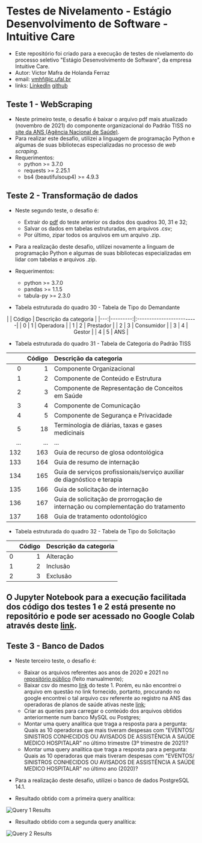 # Testes de Nivelamento - Estágio Desenvolvimento de Software - Intuitive Care
*   Este repositório foi criado para a execução de testes de nivelamento do processo seletivo "Estágio Desenvolvimento de Software", da empresa Intuitive Care.
*   Autor: Victor Mafra de Holanda Ferraz 
*   email: vmhf@ic.ufal.br 
*   links: [LinkedIn](https://www.linkedin.com/in/victor-mafra-de-holanda-ferraz-b7a813200/) [github](https://github.com/MafraV) 


## Teste 1 - WebScraping
*   Neste primeiro teste, o desafio é baixar o arquivo pdf mais atualizado (novembro de 2021) do componente organizacional do Padrão TISS no [site da ANS (Agência Nacional de Saúde)](https://www.gov.br/ans/pt-br/assuntos/prestadores/padrao-para-troca-de-informacao-de-saude-suplementar-2013-tiss).
*   Para realizar este desafio, utilizei a linguagem de programação Python e algumas de suas bibliotecas especializadas no processo de *web scraping*.
*   Requerimentos:
    -   python >= 3.7.0
    -   requests >= 2.25.1
    -   bs4 (beautifulsoup4) >= 4.9.3


## Teste 2 - Transformação de dados
*   Neste segundo teste, o desafio é:
    -   Extrair do [pdf](https://www.gov.br/ans/pt-br/arquivos/assuntos/prestadores/padrao-para-troca-de-informacao-de-saude-suplementar-tiss/padrao-tiss/padrao-tiss_componente-organizacional_202111.pdf) do teste anterior os dados dos quadros 30, 31 e 32;
    -   Salvar os dados em tabelas estruturadas, em arquivos .csv;
    -   Por último, zipar todos os arquivos em um arquivo .zip.
*   Para a realização deste desafio, utilizei novamente a linguam de programação Python e algumas de suas bibliotecas especializadas em lidar com tabelas e arquivos .zip.
*   Requerimentos:
    -   python >= 3.7.0
    -   pandas >= 1.1.5
    -   tabula-py >= 2.3.0


* Tabela estruturada do quadro 30 - Tabela de Tipo do Demandante

<center>
|    |   Código | Descrição da categoria   |
|---:|---------:|:-------------------------|
|  0 |        1 | Operadora                |
|  1 |        2 | Prestador                |
|  2 |        3 | Consumidor               |
|  3 |        4 | Gestor                   |
|  4 |        5 | ANS                      |
</center>


* Tabela estruturada do quadro 31 - Tabela de Categoria do Padrão TISS

|     |   Código | Descrição da categoria                                                                            |
|----:|---------:|:--------------------------------------------------------------------------------------------------|
|   0 |        1 | Componente Organizacional                                                                         |
|   1 |        2 | Componente de Conteúdo e Estrutura                                                                |
|   2 |        3 | Componente de Representação de Conceitos em Saúde                                                 |
|   3 |        4 | Componente de Comunicação                                                                         |
|   4 |        5 | Componente de Segurança e Privacidade                                                             |
|   5 |       18 | Terminologia de diárias, taxas e gases medicinais                                                 |
|  ... |       ... | ...                                                                                             |
| 132 |      163 | Guia de recurso de glosa odontológica                                                             |
| 133 |      164 | Guia de resumo de internação                                                                      |
| 134 |      165 | Guia de serviços profissionais/serviço auxiliar de diagnóstico e terapia                          |
| 135 |      166 | Guia de solicitação de internação                                                                 |
| 136 |      167 | Guia de solicitação de prorrogação de internação ou complementação do tratamento                  |
| 137 |      168 | Guia de tratamento odontológico                                                                   |

* Tabela estruturada do quadro 32 - Tabela de Tipo do Solicitação

|    |   Código | Descrição da categoria   |
|---:|---------:|:-------------------------|
|  0 |        1 | Alteração                |
|  1 |        2 | Inclusão                 |
|  2 |        3 | Exclusão                 |


## O Jupyter Notebook para a execução facilitada dos código dos testes 1 e 2 está presente no repositório e pode ser acessado no Google Colab através deste [link](https://colab.research.google.com/drive/1jp87mR7BkT7RuoxNjlG5sXAT8awm_yJl?usp=sharing).

## Teste 3 - Banco de Dados

*   Neste terceiro teste, o desafio é:
    -   Baixar os arquivos referentes aos anos de 2020 e 2021 no [repositório público](http://ftp.dadosabertos.ans.gov.br/FTP/PDA/demonstracoes_contabeis/) (feito manualmente);
    -   Baixar csv do mesmo [link](https://www.gov.br/ans/pt-br/assuntos/prestadores/padrao-para-troca-de-informacao-de-saude-suplementar-2013-tiss) do teste 1. Porém, eu não encontrei o arquivo em questão no link fornecido, portanto, procurando no google encontrei o tal arquivo csv referente ao registro na ANS das operadoras de planos de saúde ativas neste [link](https://dados.gov.br/dataset/operadoras-de-planos-privados-de-saude);
    -   Criar as queries para carregar o conteúdo dos arquivos obtidos anteriormente num banco MySQL ou Postgres;
    - Montar uma query analítica que traga a resposta para a pergunta: Quais as 10 operadoras que mais tiveram despesas com "EVENTOS/ SINISTROS CONHECIDOS OU AVISADOS  DE ASSISTÊNCIA A SAÚDE MEDICO HOSPITALAR" no último trimestre (3º trimestre de 2021)?
    - Montar uma query analítica que traga a resposta para a pergunta: Quais as 10 operadoras que mais tiveram despesas com "EVENTOS/ SINISTROS CONHECIDOS OU AVISADOS  DE ASSISTÊNCIA A SAÚDE MEDICO HOSPITALAR" no último ano (2020)?

*  Para a realização deste desafio, utilizei o banco de dados PostgreSQL 14.1.

* Resultado obtido com a primeira query analítica:

![Query 1 Results](https://user-images.githubusercontent.com/32077156/145493665-cfc408e6-4a71-4295-9dc2-054824b3820f.png)

* Resultado obtido com a segunda query analítica:

![Query 2 Results](https://user-images.githubusercontent.com/32077156/145493673-0cbed7dc-22aa-4ac2-aa4f-56deeea0c262.png)

